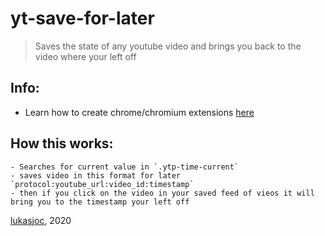 # yt-save-for-later
> Saves the state of any youtube video and brings you back to the video where your left off

## Info:
- Learn how to create chrome/chromium extensions [here](https://developer.chrome.com/extensions/getstarted)	

##  How this works:
	- Searches for current value in `.ytp-time-current`
	- saves video in this format for later `protocol:youtube_url:video_id:timestamp`
	- then if you click on the video in your saved feed of vieos it will bring you to the timestamp your left off
	
[lukasjoc](https://lukasjoc.com), 2020
